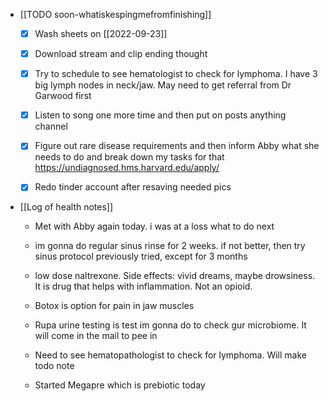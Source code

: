   * [[TODO soon-whatiskespingmefromfinishing]]
    * [x] Wash sheets on [[2022-09-23]]
    * [x] Download stream and clip ending thought

    * [x] Try to schedule to see hematologist to check for lymphoma. I have 3 big lymph nodes in neck/jaw. May need to get referral from Dr Garwood first 
    * [x] Listen to song one more time and then put on posts anything channel
    * [x] Figure out rare disease requirements and then inform Abby what she needs to do and break down my tasks for that https://undiagnosed.hms.harvard.edu/apply/

    * [x] Redo tinder account after resaving needed pics
  * [[Log of health notes]]
    * Met with Abby again today. i was at a loss what to do next 
    * im gonna do regular sinus rinse for 2 weeks. if not better, then try sinus protocol previously tried, except for 3 months 
    * low dose naltrexone. Side effects: vivid dreams, maybe drowsiness. It is drug that helps with inflammation. Not an opioid.
    * Botox is option for pain in jaw muscles

    * Rupa urine testing is test im gonna do to check gur microbiome. It will come in the mail to pee in
    * Need to see hematopathologist to check for lymphoma. Will make todo note
    * Started Megapre which is prebiotic today